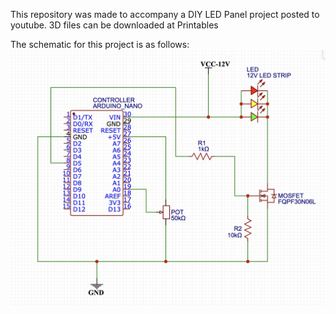 This repository was made to accompany a DIY LED Panel project posted to youtube. 
3D files can be downloaded at Printables

The schematic for this project is as follows:
![alt text](https://raw.githubusercontent.com/kriddaw/led-panel-v1/master/schematic.png)
